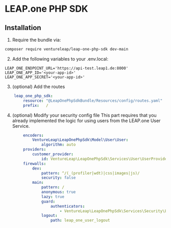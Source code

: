 # LEAP.one PHP SDK

## Installation

1. Require the bundle via:
```bash
composer require ventureleap/leap-one-php-sdk dev-main
```

2. Add the following variables to your .env.local:
```
LEAP_ONE_ENDPOINT_URL='https://api-test.leap1.de:8000'
LEAP_ONE_APP_ID='<your-app-id>'
LEAP_ONE_APP_SECRET='<your-app-id>'
```

3. (optional) Add the routes
```yaml
    leap_one_php_sdk:
        resource: "@LeapOnePhpSdkBundle/Resources/config/routes.yaml"
        prefix:   /
```

4. (optional) Modify your security config file
This part requires that you already implemented the logic for using users from the LEAP.one User Service.

```yaml
        encoders:
            VentureLeap\LeapOnePhpSdk\Model\User\User:
                algorithm: auto
        providers:
            customer_provider:
                id: VentureLeap\LeapOnePhpSdk\Services\User\UserProvider
        firewalls:
            dev:
                pattern: ^/(_(profiler|wdt)|css|images|js)/
                security: false
            main:
                pattern: /
                anonymous: true
                lazy: true
                guard:
                    authenticators:
                        - VentureLeap\LeapOnePhpSdk\Services\Security\LoginFormAuthenticator
                logout:
                    path: leap_one_user_logout
```
